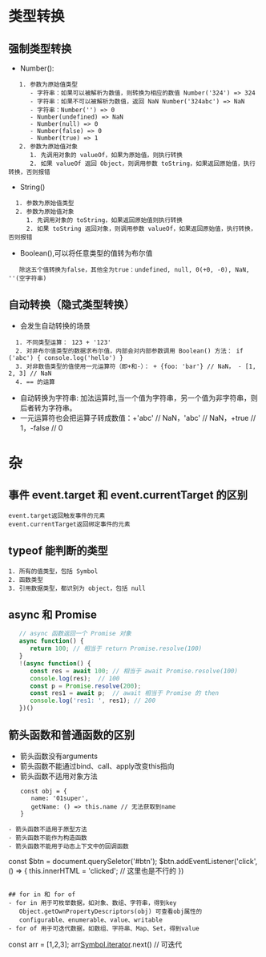 # 类型转换

## 强制类型转换

- Number():

```
   1. 参数为原始值类型
      - 字符串：如果可以被解析为数值，则转换为相应的数值 Number('324') => 324
      - 字符串：如果不可以被解析为数值，返回 NaN Number('324abc') => NaN
      - 字符串：Number('') => 0
      - Number(undefined) => NaN
      - Number(null) => 0
      - Number(false) => 0
      - Number(true) => 1
   2. 参数为原始值对象
      1. 先调用对象的 valueOf，如果为原始值，则执行转换
      2. 如果 valueOf 返回 Object，则调用参数 toString，如果返回原始值，执行转换，否则报错
```

- String()

```
  1. 参数为原始值类型
  2. 参数为原始值对象
     1. 先调用对象的 toString，如果返回原始值则执行转换
     2. 如果 toString 返回对象，则调用参数 valueOf，如果返回原始值，执行转换，否则报错
```

- Boolean(),可以将任意类型的值转为布尔值

```
   除这五个值转换为false，其他全为true：undefined, null, 0(+0, -0), NaN, ''(空字符串)
```

## 自动转换（隐式类型转换）

- 会发生自动转换的场景

```
  1. 不同类型运算： 123 + '123'
  2. 对非布尔值类型的数据求布尔值，内部会对内部参数调用 Boolean() 方法： if ('abc') { console.log('hello') }
  3. 对非数值类型的值使用一元运算符（即+和-）： + {foo: 'bar'} // NaN， - [1, 2, 3] // NaN
  4. == 的运算
```

- 自动转换为字符串: 加法运算时,当一个值为字符串，另一个值为非字符串，则后者转为字符串。
- 一元运算符也会把运算子转成数值：+'abc' // NaN，'abc' // NaN，+true // 1，-false // 0

# 杂

## 事件 event.target 和 event.currentTarget 的区别

```
event.target返回触发事件的元素
event.currentTarget返回绑定事件的元素
```

## typeof 能判断的类型

```
1. 所有的值类型，包括 Symbol
2. 函数类型
3. 引用数据类型，都识别为 object，包括 null
```

## async 和 Promise

``` JavaScript
   // async 函数返回一个 Promise 对象
   async function() {
      return 100; // 相当于 return Promise.resolve(100)
   }
   !(async function() {
      const res = await 100; // 相当于 await Promise.resolve(100)
      console.log(res);  // 100
      const p = Promise.resolve(200);
      const res1 = await p;  // await 相当于 Promise 的 then
      console.log('res1: ', res1); // 200
   })()
```

## 箭头函数和普通函数的区别

- 箭头函数没有arguments 
- 箭头函数不能通过bind、call、apply改变this指向
- 箭头函数不适用对象方法
   ```
   const obj = {
      name: '01super',
      getName: () => this.name // 无法获取到name
   }
```
- 箭头函数不适用于原型方法
- 箭头函数不能作为构造函数
- 箭头函数不能用于动态上下文中的回调函数
```
   const $btn = document.querySeletor('#btn');
   $btn.addEventListener('click', () => {
      this.innerHTML = 'clicked';  // 这里也是不行的
   })
```

## for in 和 for of
- for in 用于可枚举数据，如对象、数组、字符串，得到key
   Object.getOwnPropertyDescriptors(obj) 可查看obj属性的 
   configurable、enumerable、value、writable
- for of 用于可迭代数据，如数组、字符串、Map、Set，得到value
   ```
   const arr = [1,2,3];
   arr[Symbol.iterator]().next()  // 可迭代
```